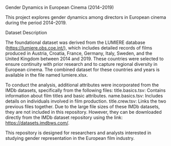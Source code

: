 Gender Dynamics in European Cinema (2014–2019)

This project explores gender dynamics among directors in European cinema during the period 2014–2019. 

Dataset Description

The foundational dataset was derived from the LUMIERE database (https://lumiere.obs.coe.int/), which includes detailed records of films produced in Austria, Croatia, France, Germany, Italy, Sweden, and the United Kingdom between 2014 and 2019. These countries were selected to ensure continuity with prior research and to capture regional diversity in European cinema.
The combined dataset for these countries and years is available in the file named lumiere.xlsx.

To conduct the analysis, additional attributes were incorporated from the IMDb datasets, specifically from the following files:
title.basics.tsv: Contains information about film titles and basic attributes.
name.basics.tsv: Includes details on individuals involved in film production.
title.crew.tsv: Links the two previous files together.
Due to the large file sizes of these IMDb datasets, they are not included in this repository. However, they can be downloaded directly from the IMDb dataset repository using the link: https://datasets.imdbws.com/.

This repository is designed for researchers and analysts interested in studying gender representation in the European film industry.
